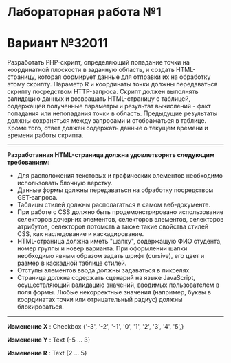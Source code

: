 # Лабораторная работа №1
# Вариант №32011
Разработать PHP-скрипт, определяющий попадание точки на координатной плоскости в заданную область, и создать HTML-страницу, которая формирует данные для отправки их на обработку этому скрипту.
Параметр R и координаты точки должны передаваться скрипту посредством HTTP-запроса. Скрипт должен выполнять валидацию данных и возвращать HTML-страницу с таблицей, содержащей полученные параметры и результат вычислений - факт попадания или непопадания точки в область. Предыдущие результаты должны сохраняться между запросами и отображаться в таблице.
Кроме того, ответ должен содержать данные о текущем времени и времени работы скрипта.
____
**Разработанная HTML-страница должна удовлетворять следующим требованиям:**

-	Для расположения текстовых и графических элементов необходимо использовать блочную верстку.
-	Данные формы должны передаваться на обработку посредством GET-запроса.
-	Таблицы стилей должны располагаться в самом веб-документе.
-	При работе с CSS должно быть продемонстрировано использование селекторов дочерних элементов, селекторов элементов, селекторов атрибутов, селекторов потомств а также такие свойства стилей CSS, как наследование и каскадирование.
-	HTML-страница должна иметь "шапку", содержащую ФИО студента, номер группы и новер варианта. При оформлении шапки необходимо явным образом задать шрифт (cursive), его цвет и размер в каскадной таблице стилей.
-	Отступы элементов ввода должны задаваться в пикселях.
-	Страница должна содержать сценарий на языке JavaScript, осуществляющий валидацию значений, вводимых пользователем в поля формы. Любые некорректные значения (например, буквы в координатах точки или отрицательный радиус) должны блокироваться.
____
**Изменение X** : Checkbox {'-3', '-2', '-1', '0', '1', '2', '3', '4', '5',}

**Изменение Y** : Text {-5 ... 3}

**Изменение R** : Text {2 ... 5}

